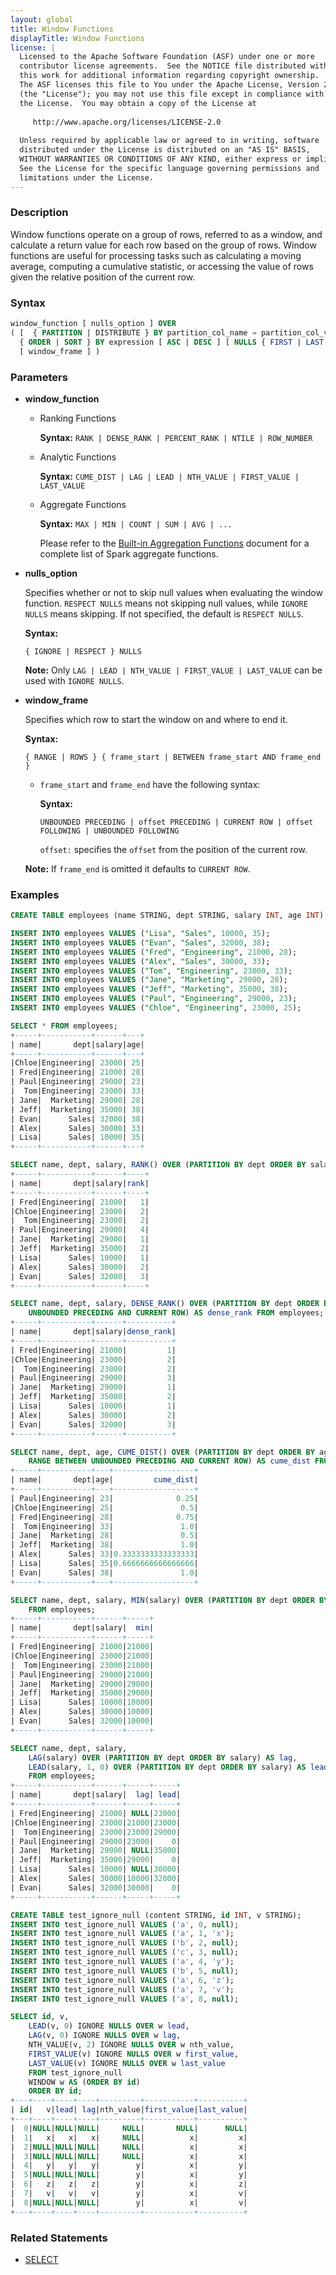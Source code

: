 ```yaml
---
layout: global
title: Window Functions
displayTitle: Window Functions
license: |
  Licensed to the Apache Software Foundation (ASF) under one or more
  contributor license agreements.  See the NOTICE file distributed with
  this work for additional information regarding copyright ownership.
  The ASF licenses this file to You under the Apache License, Version 2.0
  (the "License"); you may not use this file except in compliance with
  the License.  You may obtain a copy of the License at
 
     http://www.apache.org/licenses/LICENSE-2.0
 
  Unless required by applicable law or agreed to in writing, software
  distributed under the License is distributed on an "AS IS" BASIS,
  WITHOUT WARRANTIES OR CONDITIONS OF ANY KIND, either express or implied.
  See the License for the specific language governing permissions and
  limitations under the License.
---
```


### Description

Window functions operate on a group of rows, referred to as a window, and calculate a return value for each row based on the group of rows. Window functions are useful for processing tasks such as calculating a moving average, computing a cumulative statistic, or accessing the value of rows given the relative position of the current row.

### Syntax

```sql
window_function [ nulls_option ] OVER
( [  { PARTITION | DISTRIBUTE } BY partition_col_name = partition_col_val ( [ , ... ] ) ]
  { ORDER | SORT } BY expression [ ASC | DESC ] [ NULLS { FIRST | LAST } ] [ , ... ]
  [ window_frame ] )
```

### Parameters

* **window_function**

    * Ranking Functions

      **Syntax:** `RANK | DENSE_RANK | PERCENT_RANK | NTILE | ROW_NUMBER`

    * Analytic Functions

      **Syntax:** `CUME_DIST | LAG | LEAD | NTH_VALUE | FIRST_VALUE | LAST_VALUE`

    * Aggregate Functions

      **Syntax:** `MAX | MIN | COUNT | SUM | AVG | ...`

      Please refer to the [Built-in Aggregation Functions](sql-ref-functions-builtin.html#aggregate-functions) document for a complete list of Spark aggregate functions.

* **nulls_option**

    Specifies whether or not to skip null values when evaluating the window function. `RESPECT NULLS` means not skipping null values, while `IGNORE NULLS` means skipping. If not specified, the default is `RESPECT NULLS`.

    **Syntax:**

    `{ IGNORE | RESPECT } NULLS`

    **Note:** Only `LAG | LEAD | NTH_VALUE | FIRST_VALUE | LAST_VALUE` can be used with `IGNORE NULLS`.

* **window_frame**

    Specifies which row to start the window on and where to end it.

    **Syntax:**

    `{ RANGE | ROWS } { frame_start | BETWEEN frame_start AND frame_end }`

    * `frame_start` and `frame_end` have the following syntax:

      **Syntax:**

      `UNBOUNDED PRECEDING | offset PRECEDING | CURRENT ROW | offset FOLLOWING | UNBOUNDED FOLLOWING`

      `offset:` specifies the `offset` from the position of the current row.

    **Note:** If `frame_end` is omitted it defaults to `CURRENT ROW`.

### Examples

```sql
CREATE TABLE employees (name STRING, dept STRING, salary INT, age INT);

INSERT INTO employees VALUES ("Lisa", "Sales", 10000, 35);
INSERT INTO employees VALUES ("Evan", "Sales", 32000, 38);
INSERT INTO employees VALUES ("Fred", "Engineering", 21000, 28);
INSERT INTO employees VALUES ("Alex", "Sales", 30000, 33);
INSERT INTO employees VALUES ("Tom", "Engineering", 23000, 33);
INSERT INTO employees VALUES ("Jane", "Marketing", 29000, 28);
INSERT INTO employees VALUES ("Jeff", "Marketing", 35000, 38);
INSERT INTO employees VALUES ("Paul", "Engineering", 29000, 23);
INSERT INTO employees VALUES ("Chloe", "Engineering", 23000, 25);

SELECT * FROM employees;
+-----+-----------+------+---+
| name|       dept|salary|age|
+-----+-----------+------+---+
|Chloe|Engineering| 23000| 25|
| Fred|Engineering| 21000| 28|
| Paul|Engineering| 29000| 23|
|  Tom|Engineering| 23000| 33|
| Jane|  Marketing| 29000| 28|
| Jeff|  Marketing| 35000| 38|
| Evan|      Sales| 32000| 38|
| Alex|      Sales| 30000| 33|
| Lisa|      Sales| 10000| 35|
+-----+-----------+------+---+

SELECT name, dept, salary, RANK() OVER (PARTITION BY dept ORDER BY salary) AS rank FROM employees;
+-----+-----------+------+----+
| name|       dept|salary|rank|
+-----+-----------+------+----+
| Fred|Engineering| 21000|   1|
|Chloe|Engineering| 23000|   2|
|  Tom|Engineering| 23000|   2|
| Paul|Engineering| 29000|   4|
| Jane|  Marketing| 29000|   1|
| Jeff|  Marketing| 35000|   2|
| Lisa|      Sales| 10000|   1|
| Alex|      Sales| 30000|   2|
| Evan|      Sales| 32000|   3|
+-----+-----------+------+----+

SELECT name, dept, salary, DENSE_RANK() OVER (PARTITION BY dept ORDER BY salary ROWS BETWEEN
    UNBOUNDED PRECEDING AND CURRENT ROW) AS dense_rank FROM employees;
+-----+-----------+------+----------+
| name|       dept|salary|dense_rank|
+-----+-----------+------+----------+
| Fred|Engineering| 21000|         1|
|Chloe|Engineering| 23000|         2|
|  Tom|Engineering| 23000|         2|
| Paul|Engineering| 29000|         3|
| Jane|  Marketing| 29000|         1|
| Jeff|  Marketing| 35000|         2|
| Lisa|      Sales| 10000|         1|
| Alex|      Sales| 30000|         2|
| Evan|      Sales| 32000|         3|
+-----+-----------+------+----------+

SELECT name, dept, age, CUME_DIST() OVER (PARTITION BY dept ORDER BY age
    RANGE BETWEEN UNBOUNDED PRECEDING AND CURRENT ROW) AS cume_dist FROM employees;
+-----+-----------+---+------------------+
| name|       dept|age|         cume_dist|
+-----+-----------+---+------------------+
| Paul|Engineering| 23|              0.25|
|Chloe|Engineering| 25|               0.5|
| Fred|Engineering| 28|              0.75|
|  Tom|Engineering| 33|               1.0|
| Jane|  Marketing| 28|               0.5|
| Jeff|  Marketing| 38|               1.0|
| Alex|      Sales| 33|0.3333333333333333|
| Lisa|      Sales| 35|0.6666666666666666|
| Evan|      Sales| 38|               1.0|
+-----+-----------+---+------------------+

SELECT name, dept, salary, MIN(salary) OVER (PARTITION BY dept ORDER BY salary) AS min
    FROM employees;
+-----+-----------+------+-----+
| name|       dept|salary|  min|
+-----+-----------+------+-----+
| Fred|Engineering| 21000|21000|
|Chloe|Engineering| 23000|21000|
|  Tom|Engineering| 23000|21000|
| Paul|Engineering| 29000|21000|
| Jane|  Marketing| 29000|29000|
| Jeff|  Marketing| 35000|29000|
| Lisa|      Sales| 10000|10000|
| Alex|      Sales| 30000|10000|
| Evan|      Sales| 32000|10000|
+-----+-----------+------+-----+

SELECT name, dept, salary,
    LAG(salary) OVER (PARTITION BY dept ORDER BY salary) AS lag,
    LEAD(salary, 1, 0) OVER (PARTITION BY dept ORDER BY salary) AS lead
    FROM employees;
+-----+-----------+------+-----+-----+
| name|       dept|salary|  lag| lead|
+-----+-----------+------+-----+-----+
| Fred|Engineering| 21000| NULL|23000|
|Chloe|Engineering| 23000|21000|23000|
|  Tom|Engineering| 23000|23000|29000|
| Paul|Engineering| 29000|23000|    0|
| Jane|  Marketing| 29000| NULL|35000|
| Jeff|  Marketing| 35000|29000|    0|
| Lisa|      Sales| 10000| NULL|30000|
| Alex|      Sales| 30000|10000|32000|
| Evan|      Sales| 32000|30000|    0|
+-----+-----------+------+-----+-----+

CREATE TABLE test_ignore_null (content STRING, id INT, v STRING);
INSERT INTO test_ignore_null VALUES ('a', 0, null);
INSERT INTO test_ignore_null VALUES ('a', 1, 'x');
INSERT INTO test_ignore_null VALUES ('b', 2, null);
INSERT INTO test_ignore_null VALUES ('c', 3, null);
INSERT INTO test_ignore_null VALUES ('a', 4, 'y');
INSERT INTO test_ignore_null VALUES ('b', 5, null);
INSERT INTO test_ignore_null VALUES ('a', 6, 'z');
INSERT INTO test_ignore_null VALUES ('a', 7, 'v');
INSERT INTO test_ignore_null VALUES ('a', 8, null);

SELECT id, v,
    LEAD(v, 0) IGNORE NULLS OVER w lead,
    LAG(v, 0) IGNORE NULLS OVER w lag,
    NTH_VALUE(v, 2) IGNORE NULLS OVER w nth_value,
    FIRST_VALUE(v) IGNORE NULLS OVER w first_value,
    LAST_VALUE(v) IGNORE NULLS OVER w last_value
    FROM test_ignore_null
    WINDOW w AS (ORDER BY id)
    ORDER BY id;
+---+----+----+----+---------+-----------+----------+
| id|   v|lead| lag|nth_value|first_value|last_value|
+---+----+----+----+---------+-----------+----------+
|  0|NULL|NULL|NULL|     NULL|       NULL|      NULL|
|  1|   x|   x|   x|     NULL|          x|         x|
|  2|NULL|NULL|NULL|     NULL|          x|         x|
|  3|NULL|NULL|NULL|     NULL|          x|         x|
|  4|   y|   y|   y|        y|          x|         y|
|  5|NULL|NULL|NULL|        y|          x|         y|
|  6|   z|   z|   z|        y|          x|         z|
|  7|   v|   v|   v|        y|          x|         v|
|  8|NULL|NULL|NULL|        y|          x|         v|
+---+----+----+----+---------+-----------+----------+
```

### Related Statements

* [SELECT](sql-ref-syntax-qry-select.html)
